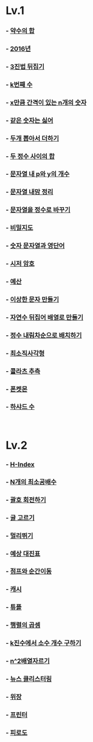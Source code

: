 

# Lv.1

### - [약수의 합](https://github.com/froggy1014/JS_CodingTest_Prac/blob/main/Programmers/Lv1/%EC%95%BD%EC%88%98%EC%9D%98%20%ED%95%A9/exp.md)
### - [2016년](https://github.com/froggy1014/JS_CodingTest_Prac/blob/main/Programmers/Lv1/2016%EB%85%84/exp.md)
### - [3진법 뒤집기](https://github.com/froggy1014/JS_CodingTest_Prac/blob/main/Programmers/Lv1/3%EC%A7%84%EB%B2%95%20%EB%92%A4%EC%A7%91%EA%B8%B0/exp.md)
### - [k번째 수](https://github.com/froggy1014/JS_CodingTest_Prac/blob/main/Programmers/Lv1/k%EB%B2%88%EC%A7%B8%20%EC%88%98/exp.md)
### - [x만큼 간격이 있는 n개의 숫자](https://github.com/froggy1014/JS_CodingTest_Prac/blob/main/Programmers/Lv1/x%EB%A7%8C%ED%81%BC%20%EA%B0%84%EA%B2%A9%EC%9D%B4%20%EC%9E%88%EB%8A%94%20n%EA%B0%9C%EC%9D%98%20%EC%88%AB%EC%9E%90/exp.md)
### - [같은 숫자는 싫어](https://github.com/froggy1014/JS_CodingTest_Prac/blob/main/Programmers/Lv1/%EA%B0%99%EC%9D%80%20%EC%88%AB%EC%9E%90%EB%8A%94%20%EC%8B%AB%EC%96%B4/exp.md)
### - [두개 뽑아서 더하기](https://github.com/froggy1014/JS_CodingTest_Prac/blob/main/Programmers/Lv1/%EB%91%90%20%EA%B0%9C%20%EB%BD%91%EC%95%84%EC%84%9C%20%EB%8D%94%ED%95%98%EA%B8%B0/exp.md)
### - [두 정수 사이의 합](https://github.com/froggy1014/JS_CodingTest_Prac/blob/main/Programmers/Lv1/%EB%91%90%20%EC%A0%95%EC%88%98%20%EC%82%AC%EC%9D%B4%EC%9D%98%20%ED%95%A9/exp.md)
### - [문자열 내 p와 y의 개수](https://github.com/froggy1014/JS_CodingTest_Prac/blob/main/Programmers/Lv1/%EB%AC%B8%EC%9E%90%EC%97%B4%20%EB%82%B4%20p%EC%99%80%20y%EC%9D%98%20%EA%B0%9C%EC%88%98/exp.md)
### - [문자열 내맘 정리](https://github.com/froggy1014/JS_CodingTest_Prac/blob/main/Programmers/Lv1/%EB%AC%B8%EC%9E%90%EC%97%B4%20%EB%82%B4%EB%A7%98%20%EC%A0%95%EB%A6%AC/exp.md)
### - [문자열을 정수로 바꾸기](https://github.com/froggy1014/JS_CodingTest_Prac/blob/main/Programmers/Lv1/%EB%AC%B8%EC%9E%90%EC%97%B4%EC%9D%84%20%EC%A0%95%EC%88%98%EB%A1%9C%20%EB%B0%94%EA%BE%B8%EA%B8%B0/exp.md)
### - [비밀지도](https://github.com/froggy1014/JS_CodingTest_Prac/blob/main/Programmers/Lv1/%EB%B9%84%EB%B0%80%EC%A7%80%EB%8F%84/exp.md)
### - [숫자 문자열과 영단어](https://github.com/froggy1014/JS_CodingTest_Prac/blob/main/Programmers/Lv1/%EC%88%AB%EC%9E%90%20%EB%AC%B8%EC%9E%90%EC%97%B4%EA%B3%BC%20%EC%98%81%EB%8B%A8%EC%96%B4/exp.md)
### - [시저 암호](https://github.com/froggy1014/JS_CodingTest_Prac/blob/main/Programmers/Lv1/%EC%8B%9C%EC%A0%80%20%EC%95%94%ED%98%B8/exp.md)
### - [예산](https://github.com/froggy1014/JS_CodingTest_Prac/blob/main/Programmers/Lv1/%EC%98%88%EC%82%B0/exp.md)
### - [이상한 문자 만들기](https://github.com/froggy1014/JS_CodingTest_Prac/blob/main/Programmers/Lv1/%EC%9D%B4%EC%83%81%ED%95%9C%20%EB%AC%B8%EC%9E%90%20%EB%A7%8C%EB%93%A4%EA%B8%B0/exp.md)
### - [자연수 뒤집어 배열로 만들기](https://github.com/froggy1014/JS_CodingTest_Prac/blob/main/Programmers/Lv1/%EC%9E%90%EC%97%B0%EC%88%98%20%EB%92%A4%EC%A7%91%EC%96%B4%20%EB%B0%B0%EC%97%B4%EB%A1%9C%20%EB%A7%8C%EB%93%A4%EA%B8%B0/exp.md)
### - [정수 내림차순으로 배치하기](https://github.com/froggy1014/JS_CodingTest_Prac/blob/main/Programmers/Lv1/%EC%A0%95%EC%88%98%20%EB%82%B4%EB%A6%BC%EC%B0%A8%EC%88%9C%EC%9C%BC%EB%A1%9C%20%EB%B0%B0%EC%B9%98%ED%95%98%EA%B8%B0/exp.md)
### - [최소직사각형](https://github.com/froggy1014/JS_CodingTest_Prac/blob/main/Programmers/Lv1/%EC%B5%9C%EC%86%8C%EC%A7%81%EC%82%AC%EA%B0%81%ED%98%95/exp.md)
### - [콜라츠 추측](https://github.com/froggy1014/JS_CodingTest_Prac/blob/main/Programmers/Lv1/%EC%BD%9C%EB%9D%BC%EC%B8%A0%20%EC%B6%94%EC%B8%A1/exp.md)
### - [폰켓몬](https://github.com/froggy1014/JS_CodingTest_Prac/blob/main/Programmers/Lv1/%ED%8F%B0%EC%BC%93%EB%AA%AC/exp.md)
### - [하샤드 수](https://github.com/froggy1014/JS_CodingTest_Prac/blob/main/Programmers/Lv1/%ED%95%98%EC%83%A4%EB%93%9C%20%EC%88%98/exp.md)





<br>

# Lv.2

### - [H-Index](https://github.com/froggy1014/JS_CodingTest_Prac/blob/main/Programmers/Lv2/H-Index/exp.md)
### - [N개의 최소공배수](https://github.com/froggy1014/JS_CodingTest_Prac/blob/main/Programmers/Lv2/N%EA%B0%9C%EC%9D%98%20%EC%B5%9C%EC%86%8C%EA%B3%B5%EB%B0%B0%EC%88%98/exp.md)
### - [괄호 회전하기](https://github.com/froggy1014/JS_CodingTest_Prac/blob/main/Programmers/Lv2/%EA%B4%84%ED%98%B8%20%ED%9A%8C%EC%A0%84%ED%95%98%EA%B8%B0/exp.md)
### - [귤 고르기](https://github.com/froggy1014/JS_CodingTest_Prac/blob/main/Programmers/Lv2/%EA%B7%A4%20%EA%B3%A0%EB%A5%B4%EA%B8%B0/exp.md)
### - [멀리뛰기](https://github.com/froggy1014/JS_CodingTest_Prac/blob/main/Programmers/Lv2/%EB%A9%80%EB%A6%AC%EB%9B%B0%EA%B8%B0/exp.md)
### - [예상 대진표](https://github.com/froggy1014/JS_CodingTest_Prac/blob/main/Programmers/Lv2/%EC%98%88%EC%83%81%20%EB%8C%80%EC%A7%84%ED%91%9C/exp.md)
### - [점프와 순간이동](https://github.com/froggy1014/JS_CodingTest_Prac/blob/main/Programmers/Lv2/%EC%A0%90%ED%94%84%EC%99%80%20%EC%88%9C%EA%B0%84%EC%9D%B4%EB%8F%99/exp.md)
### - [캐시](https://github.com/froggy1014/JS_CodingTest_Prac/blob/main/Programmers/Lv2/%EC%BA%90%EC%8B%9C/exp.md)
### - [튜플](https://github.com/froggy1014/JS_CodingTest_Prac/blob/main/Programmers/Lv2/%ED%8A%9C%ED%94%8C/exp.md)
### - [행렬의 곱셈](https://github.com/froggy1014/JS_CodingTest_Prac/blob/main/Programmers/Lv2/%ED%96%89%EB%A0%AC%EC%9D%98%20%EA%B3%B1%EC%85%88/exp.md)
### - [k진수에서 소수 개수 구하기](https://github.com/froggy1014/JS_CodingTest_Prac/blob/main/Programmers/Lv2/k%EC%A7%84%EC%88%98%EC%97%90%EC%84%9C%20%EC%86%8C%EC%88%98%20%EA%B0%9C%EC%88%98%20%EA%B5%AC%ED%95%98%EA%B8%B0/exp.md)
### - [n^2배열자르기](https://github.com/froggy1014/JS_CodingTest_Prac/blob/main/Programmers/Lv2/n%5E2%EB%B0%B0%EC%97%B4%EC%9E%90%EB%A5%B4%EA%B8%B0/exp.md)
### - [뉴스 클리스터링](https://github.com/froggy1014/JS_CodingTest_Prac/blob/main/Programmers/Lv2/%EB%89%B4%EC%8A%A4%20%ED%81%B4%EB%A6%AC%EC%8A%A4%ED%84%B0%EB%A7%81/exp.md)
### - [위장](https://github.com/froggy1014/JS_CodingTest_Prac/blob/main/Programmers/Lv2/%EC%9C%84%EC%9E%A5/exp.md)
### - [프린터](https://github.com/froggy1014/JS_CodingTest_Prac/blob/main/Programmers/Lv2/%ED%94%84%EB%A6%B0%ED%84%B0/exp.md)
### - [피로도](https://github.com/froggy1014/JS_CodingTest_Prac/blob/main/Programmers/Lv2/%ED%94%BC%EB%A1%9C%EB%8F%84/exp.md)


<br>
